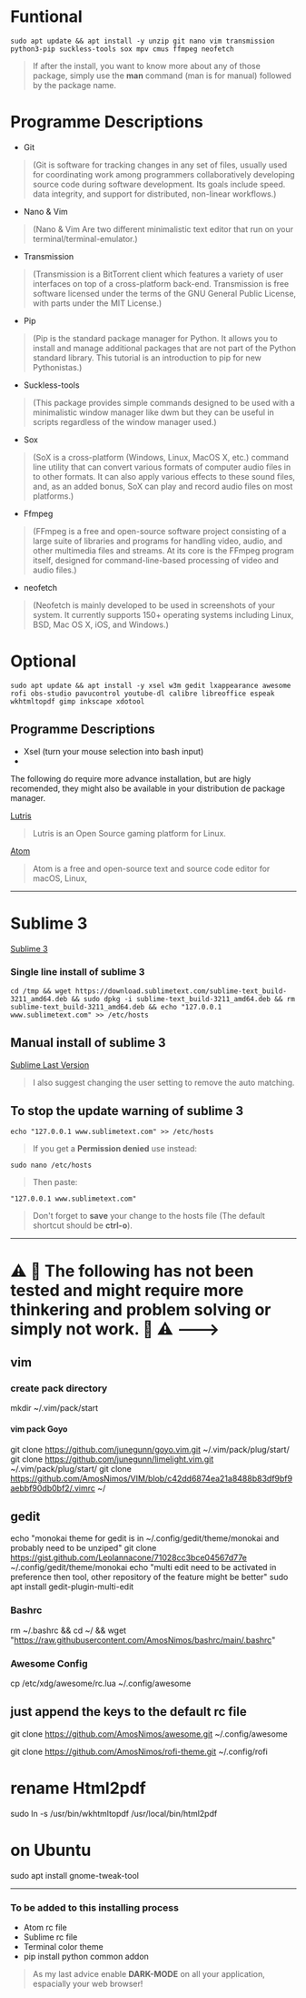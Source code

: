 <!--  Unrar might also be of use, but seem to be non-free, so on debian it won't be on the default apt repository. -->

# Funtional

~~~
sudo apt update && apt install -y unzip git nano vim transmission python3-pip suckless-tools sox mpv cmus ffmpeg neofetch 
~~~

> If after the install, you want to know more about any of those package, simply use the __man__ command (man is for manual) followed by the package name.

# Programme Descriptions

- Git
> (Git is software for tracking changes in any set of files, usually used for coordinating work among programmers collaboratively developing source code during software development. Its goals include speed. data integrity, and support for distributed, non-linear workflows.)

- Nano & Vim
> (Nano & Vim Are two different minimalistic text editor that run on your terminal/terminal-emulator.)

- Transmission 
> (Transmission is a BitTorrent client which features a variety of user interfaces on top of a cross-platform back-end. Transmission is free software licensed under the terms of the GNU General Public License, with parts under the MIT License.)

- Pip
> (Pip is the standard package manager for Python. It allows you to install and manage additional packages that are not part of the Python standard library. This tutorial is an introduction to pip for new Pythonistas.)

- Suckless-tools
> (This package provides simple commands designed to be used with a minimalistic window manager like dwm but they can be useful in scripts regardless of the window manager used.)

- Sox 
> (SoX is a cross-platform (Windows, Linux, MacOS X, etc.) command line utility that can convert various formats of computer audio files in to other formats. It can also apply various effects to these sound files, and, as an added bonus, SoX can play and record audio files on most platforms.)

- Ffmpeg
> (FFmpeg is a free and open-source software project consisting of a large suite of libraries and programs for handling video, audio, and other multimedia files and streams. At its core is the FFmpeg program itself, designed for command-line-based processing of video and audio files.)

- neofetch
> (Neofetch is mainly developed to be used in screenshots of your system. It currently supports 150+ operating systems including Linux, BSD, Mac OS X, iOS, and Windows.)

# Optional

~~~
sudo apt update && apt install -y xsel w3m gedit lxappearance awesome rofi obs-studio pavucontrol youtube-dl calibre libreoffice espeak  wkhtmltopdf gimp inkscape xdotool
~~~

## Programme Descriptions

- Xsel (turn your mouse selection into bash input)
- 

The following do require more advance installation, but are higly recomended, they might also be available in your distribution de package manager.

[Lutris](https://lutris.net/downloads/)

> Lutris is an Open Source gaming platform for Linux.

[Atom](https://atom.io/)

> Atom is a free and open-source text and source code editor for macOS, Linux,

---

# Sublime 3

[Sublime 3](https://www.sublimetext.com/3)

### Single line install of sublime 3
~~~
cd /tmp && wget https://download.sublimetext.com/sublime-text_build-3211_amd64.deb && sudo dpkg -i sublime-text_build-3211_amd64.deb && rm sublime-text_build-3211_amd64.deb && echo "127.0.0.1 www.sublimetext.com" >> /etc/hosts
~~~

## Manual install of sublime 3

[Sublime Last Version](https://www.sublimetext.com/download)

> I also suggest changing the user setting to remove the auto matching.

## To stop the update warning of sublime 3

~~~
echo "127.0.0.1 www.sublimetext.com" >> /etc/hosts
~~~

> If you get a __Permission denied__ use instead: 

~~~
sudo nano /etc/hosts
~~~
> Then paste:
~~~
"127.0.0.1 www.sublimetext.com"
~~~
> Don't forget to __save__ your change to the hosts file (The default shortcut should be __ctrl-o__).

---

# ⚠️ 🚧 The following has not been tested and might require more thinkering and problem solving or simply not work. 🚧 ⚠️ --->

## vim 

### create pack directory
mkdir ~/.vim/pack/start

#### vim pack Goyo
git clone https://github.com/junegunn/goyo.vim.git ~/.vim/pack/plug/start/
git clone https://github.com/junegunn/limelight.vim.git ~/.vim/pack/plug/start/
git clone https://github.com/AmosNimos/VIM/blob/c42dd6874ea21a8488b83df9bf9aebbf90db0bf2/.vimrc ~/

## gedit 
echo "monokai theme for gedit is in ~/.config/gedit/theme/monokai and probably need to be unziped"
git clone https://gist.github.com/LeoIannacone/71028cc3bce04567d77e ~/.config/gedit/theme/monokai
echo "multi edit need to be activated in preference then tool, other repository of the feature might be better" 
sudo apt install gedit-plugin-multi-edit

### Bashrc
rm ~/.bashrc && cd ~/ && wget "https://raw.githubusercontent.com/AmosNimos/bashrc/main/.bashrc"

### Awesome Config
cp /etc/xdg/awesome/rc.lua ~/.config/awesome

## just append the keys to the default rc file
git clone https://github.com/AmosNimos/awesome.git ~/.config/awesome

git clone https://github.com/AmosNimos/rofi-theme.git ~/.config/rofi

# rename Html2pdf
sudo ln -s /usr/bin/wkhtmltopdf /usr/local/bin/html2pdf

# on Ubuntu

sudo apt install gnome-tweak-tool

---

### To be added to this installing process
- Atom rc file
- Sublime rc file
- Terminal color theme
- pip install python common addon

> As my last advice enable __DARK-MODE__ on all your application, espacially your web browser!
